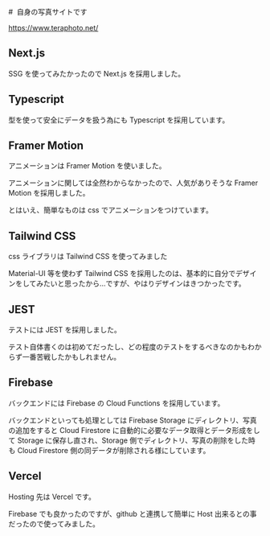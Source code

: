 #  自身の写真サイトです

https://www.teraphoto.net/

## Next.js

SSG を使ってみたかったので Next.js を採用しました。

## Typescript

型を使って安全にデータを扱う為にも Typescript を採用しています。

## Framer Motion

アニメーションは Framer Motion を使いました。

アニメーションに関しては全然わからなかったので、人気がありそうな Framer Motion を採用しました。

とはいえ、簡単なものは css でアニメーションをつけています。

## Tailwind CSS

css ライブラリは Tailwind CSS を使ってみました

Material-UI 等を使わず Tailwind CSS を採用したのは、基本的に自分でデザインをしてみたいと思ったから…ですが、やはりデザインはきつかったです。

## JEST

テストには JEST を採用しました。

テスト自体書くのは初めてだったし、どの程度のテストをするべきなのかもわからず一番苦戦したかもしれません。

## Firebase

バックエンドには Firebase の Cloud Functions を採用しています。

バックエンドといっても処理としては Firebase Storage にディレクトリ、写真の追加をすると Cloud Firestore に自動的に必要なデータ取得とデータ形成をして Storage に保存し直され、Storage 側でディレクトリ、写真の削除をした時も Cloud Firestore 側の同データが削除される様にしています。

## Vercel

Hosting 先は Vercel です。

Firebase でも良かったのですが、github と連携して簡単に Host 出来るとの事だったので使ってみました。
